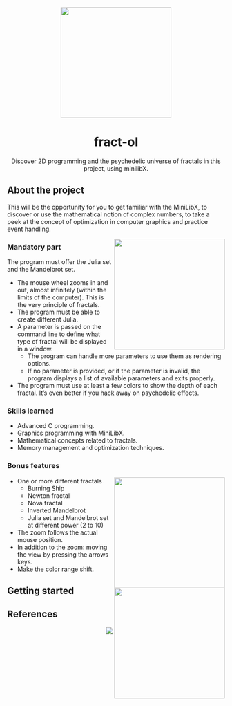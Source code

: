 <div align="center">
  <img width="256" src="https://github.com/user-attachments/assets/9b8d5926-668d-4696-8d00-91dad4b73a67">
  <h1>fract-ol</h1>
  <p>Discover 2D programming and the psychedelic universe of fractals in this project, using minilibX.</p>
</div>

## About the project
This will be the opportunity for you to get familiar with the MiniLibX, to discover or use the mathematical notion of complex numbers, to take a peek at the concept of optimization in computer graphics and practice event handling.

<img align="right" width="256" src="https://github.com/user-attachments/assets/8cff14a0-98cf-45c9-b798-5cb7c0cdaba6">


### Mandatory part
The program must offer the Julia set and the Mandelbrot set.
- The mouse wheel zooms in and out, almost infinitely (within the limits of the
computer). This is the very principle of fractals.
- The program must be able to create different Julia.
- A parameter is passed on the command line to define what type of fractal will be
displayed in a window.
  - The program can handle more parameters to use them as rendering options.
  - If no parameter is provided, or if the parameter is invalid, the program displays
a list of available parameters and exits properly.
- The program must use at least a few colors to show the depth of each fractal. It’s even
better if you hack away on psychedelic effects.


### Skills learned
- Advanced C programming.
- Graphics programming with MiniLibX.
- Mathematical concepts related to fractals.
- Memory management and optimization techniques.

### Bonus features
<img align="right" width="256" src="https://github.com/user-attachments/assets/f91d527d-e99a-44af-ab39-c072ad4d107c">
<img align="right" width="256" src="https://github.com/user-attachments/assets/e340f792-e6dd-4e20-986b-213319858dd1">

- One or more different fractals
  - Burning Ship
  - Newton fractal
  - Nova fractal
  - Inverted Mandelbrot
  - Julia set and Mandelbrot set at different power (2 to 10)
- The zoom follows the actual mouse position. 
- In addition to the zoom: moving the view by pressing the arrows keys. 
- Make the color range shift.

## Getting started

## References

<img align="right" src="https://github.com/user-attachments/assets/eb0ca7c4-df52-4e50-999f-08a8b90dff1c">
